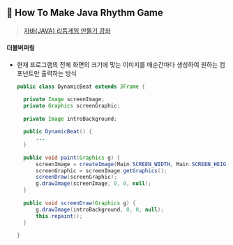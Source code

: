 ## :musical_score: How To Make Java Rhythm Game

> <a href="https://www.youtube.com/playlist?list=PLRx0vPvlEmdDySO3wDqMYGKMVH4Qa4QhR" >자바(JAVA) 리듬게임 만들기 강좌</a>



#### 더블버퍼링

- 현재 프로그램의 전체 화면의 크기에 맞는 이미지를 매순간마다 생성하여 원하는 컴포넌트만 출력하는 방식

  ```java
  public class DynamicBeat extends JFrame {
  
  	private Image screenImage;
  	private Graphics screenGraphic;
  	
  	private Image introBackground;
  	
  	public DynamicBeat() {
  		...
  	}
  	
  	public void paint(Graphics g) {
  		screenImage = createImage(Main.SCREEN_WIDTH, Main.SCREEN_HEIGHT);
  		screenGraphic = screenImage.getGraphics();
  		screenDraw(screenGraphic);
  		g.drawImage(screenImage, 0, 0, null);
  	}
  	
  	public void screenDraw(Graphics g) {
  		g.drawImage(introBackground, 0, 0, null);
  		this.repaint();
  	}
  	
  }
  
  ```

  